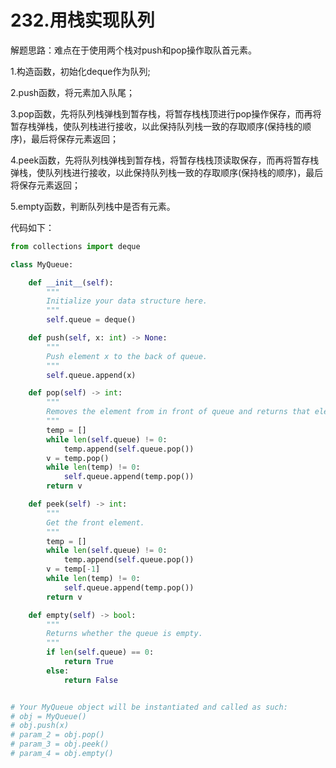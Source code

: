 # 232.用栈实现队列

解题思路：难点在于使用两个栈对push和pop操作取队首元素。

1.构造函数，初始化deque作为队列;

2.push函数，将元素加入队尾；

3.pop函数，先将队列栈弹栈到暂存栈，将暂存栈栈顶进行pop操作保存，而再将暂存栈弹栈，使队列栈进行接收，以此保持队列栈一致的存取顺序(保持栈的顺序)，最后将保存元素返回；

4.peek函数，先将队列栈弹栈到暂存栈，将暂存栈栈顶读取保存，而再将暂存栈弹栈，使队列栈进行接收，以此保持队列栈一致的存取顺序(保持栈的顺序)，最后将保存元素返回；

5.empty函数，判断队列栈中是否有元素。

代码如下：

```python
from collections import deque

class MyQueue:

    def __init__(self):
        """
        Initialize your data structure here.
        """
        self.queue = deque()

    def push(self, x: int) -> None:
        """
        Push element x to the back of queue.
        """
        self.queue.append(x)

    def pop(self) -> int:
        """
        Removes the element from in front of queue and returns that element.
        """
        temp = []
        while len(self.queue) != 0:
            temp.append(self.queue.pop())
        v = temp.pop()
        while len(temp) != 0:
            self.queue.append(temp.pop())
        return v

    def peek(self) -> int:
        """
        Get the front element.
        """
        temp = []
        while len(self.queue) != 0:
            temp.append(self.queue.pop())
        v = temp[-1]
        while len(temp) != 0:
            self.queue.append(temp.pop())
        return v

    def empty(self) -> bool:
        """
        Returns whether the queue is empty.
        """
        if len(self.queue) == 0:
            return True
        else:
            return False


# Your MyQueue object will be instantiated and called as such:
# obj = MyQueue()
# obj.push(x)
# param_2 = obj.pop()
# param_3 = obj.peek()
# param_4 = obj.empty()
```